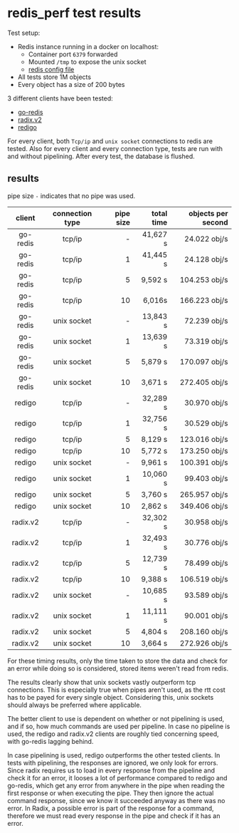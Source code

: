 # redis_perf test results

Test setup:

  - Redis instance running in a docker on localhost:
    - Container port `6379` forwarded
    - Mounted `/tmp` to expose the unix socket
    - [redis config file](redis.conf)
  - All tests store 1M objects
  - Every object has a size of 200 bytes

3 different clients have been tested:

  - [go-redis](github.com/go-redis/redis)
  - [radix.v2](github.com/mediocregopher/radix.v2)
  - [redigo](github.com/garyburd/redigo)

For every client, both `Tcp/ip` and `unix socket` connections to redis are tested.
Also for every client and every connection type, tests are run with and without
pipelining. After every test, the database is flushed.

## results

pipe size `-` indicates that no pipe was used.

| client | connection type | pipe size | total time | objects per second |
| :---: | :---: | ---: | ---: | ---: |
| go-redis | tcp/ip | - | 41,627 s | 24.022 obj/s |
| go-redis | tcp/ip | 1 | 41,445 s | 24.128 obj/s |
| go-redis | tcp/ip | 5 | 9,592 s | 104.253 obj/s |
| go-redis | tcp/ip | 10 | 6,016s | 166.223 obj/s |
| go-redis | unix socket | - | 13,843 s | 72.239 obj/s |
| go-redis | unix socket | 1 | 13,639 s | 73.319 obj/s |
| go-redis | unix socket | 5 | 5,879 s | 170.097 obj/s |
| go-redis | unix socket | 10 | 3,671 s | 272.405 obj/s |
| redigo | tcp/ip | - | 32,289 s | 30.970 obj/s |
| redigo | tcp/ip | 1 | 32,756 s | 30.529 obj/s |
| redigo | tcp/ip | 5 |  8,129 s | 123.016 obj/s |
| redigo | tcp/ip | 10 | 5,772 s | 173.250 obj/s |
| redigo | unix socket | - | 9,961 s | 100.391 obj/s |
| redigo | unix socket | 1 | 10,060 s | 99.403 obj/s |
| redigo | unix socket | 5 | 3,760 s |  265.957 obj/s |
| redigo | unix socket | 10 |  2,862 s | 349.406 obj/s |
| radix.v2 | tcp/ip | - | 32,302 s | 30.958 obj/s |
| radix.v2 | tcp/ip | 1 | 32,493 s | 30.776 obj/s |
| radix.v2 | tcp/ip | 5 | 12,739 s | 78.499 obj/s |
| radix.v2 | tcp/ip | 10 | 9,388 s | 106.519 obj/s |
| radix.v2 | unix socket | - | 10,685 s | 93.589 obj/s |
| radix.v2 | unix socket | 1 | 11,111 s | 90.001 obj/s |
| radix.v2 | unix socket | 5 | 4,804 s | 208.160 obj/s |
| radix.v2 | unix socket | 10 | 3,664 s | 272.926 obj/s |

For these timing results, only the time taken to store the data and check for an
error while doing so is considered, stored items weren't read from redis.

The results clearly show that unix sockets vastly outperform tcp connections.
This is especially true when pipes aren't used, as the rtt cost has to be payed
for every single object. Considering this, unix sockets should always be preferred
where applicable.

The better client to use is dependent on whether or not pipelining is used, and if so,
how much commands are used per pipeline. In case no pipeline is used, the redigo and
radix.v2 clients are roughly tied concerning speed, with go-redis lagging behind.

In case pipelining is used, redigo outperforms the other tested clients. In tests with
pipelining, the responses are ignored, we only look for errors. Since radix requires us
to load in every response from the pipeline and check it for an error, it looses a lot of
performance compared to redigo and go-redis, which get any error from anywhere in the pipe
when reading the first response or when executing the pipe. They then ignore the actual
command response, since we know it succeeded anyway as there was no error. In Radix, a
possible error is part of the response for a command, therefore we must read every response
in the pipe and check if it has an error.
